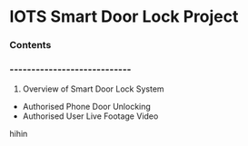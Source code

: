 # IOTS Smart Door Lock Project
### Contents
### ----------------------------

1. Overview of Smart Door Lock System 
* Authorised Phone Door Unlocking 
* Authorised User Live Footage Video 

hihin

